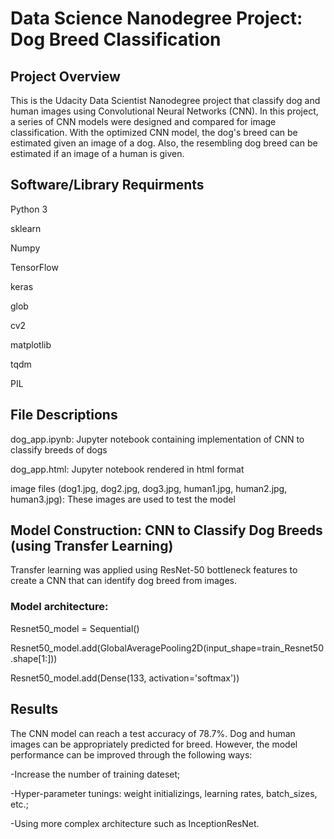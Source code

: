 # Data Science Nanodegree Project: Dog Breed Classification

## Project Overview

This is the Udacity Data Scientist Nanodegree project that classify dog and human images using Convolutional Neural Networks (CNN). In this project, a series of CNN models were designed and compared for image classification. With the optimized CNN model, the dog's breed can be estimated given an image of a dog. Also, the resembling dog breed can be estimated if an image of a human is given.        

## Software/Library Requirments
Python 3

sklearn

Numpy

TensorFlow

keras

glob

cv2

matplotlib

tqdm

PIL

## File Descriptions
dog_app.ipynb: Jupyter notebook containing implementation of CNN to classify breeds of dogs

dog_app.html: Jupyter notebook rendered in html format

image files (dog1.jpg, dog2.jpg, dog3.jpg, human1.jpg, human2.jpg, human3.jpg): These images are used to test the model


## Model Construction: CNN to Classify Dog Breeds (using Transfer Learning)

Transfer learning was applied using ResNet-50 bottleneck features to create a CNN that can identify dog breed from images.

### Model architecture:
Resnet50_model = Sequential()

Resnet50_model.add(GlobalAveragePooling2D(input_shape=train_Resnet50.shape[1:]))

Resnet50_model.add(Dense(133, activation='softmax'))

## Results
The CNN model can reach a test accuracy of 78.7%. Dog and human images can be appropriately predicted for breed. However, the model performance can be improved through the following ways: 

-Increase the number of training dateset;

-Hyper-parameter tunings: weight initializings, learning rates, batch_sizes, etc.;

-Using more complex architecture such as InceptionResNet.

